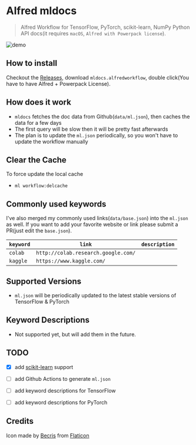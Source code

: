 # Alfred mldocs
> Alfred Workflow for TensorFlow, PyTorch, scikit-learn, NumPy Python API docs(it requires `macOS`, `Alfred with Powerpack license`).

![demo](https://raw.githubusercontent.com/lsgrep/mldocs/master/assets/mldocs.gif)

## How to install
Checkout the [Releases](https://github.com/lsgrep/mldocs/releases), download `mldocs.alfredworkflow`, 
double click(You have to have Alfred + Powerpack License).

## How does it work
- `mldocs` fetches the doc data from Github(`data/ml.json`), then caches the data for a few days
- The first query will be slow then it will be pretty fast afterwards
- The plan is to update the `ml.json` periodically, so you won't have to update the workflow manually

## Clear the Cache
To force update the local cache
- `ml workflow:delcache`

## Commonly used keywords
I've also merged my commonly used links(`data/base.json`) into the `ml.json` as well. 
If you want to add your favorite website or link please submit a PR(just edit the `base.json`).


| `keyword`   | `link`  | `description`  | 
|---|---|---|
| `colab` | `http://colab.research.google.com/`  |   |
| `kaggle` | `https://www.kaggle.com/` |    | 


## Supported Versions
- `ml.json` will be periodically updated to the latest stable versions of TensorFlow & PyTorch

## Keyword Descriptions
- Not supported yet, but will add them in the future.

## TODO
- [x] add [scikit-learn](https://scikit-learn.org/stable/modules/classes.html) support
- [ ] add Github Actions to generate `ml.json`
- [ ] add keyword descriptions for TensorFlow
- [ ] add keyword descriptions for PyTorch


## Credits
Icon made by [Becris](https://creativemarket.com/Becris) from [Flaticon](https://www.flaticon.com/)
